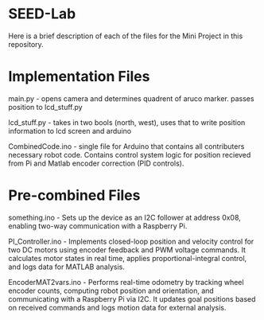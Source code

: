 # SEED-Lab
Here is a brief description of each of the files for the Mini Project in this repository. 

# Implementation Files
main.py - opens camera and determines quadrent of aruco marker. passes position to lcd_stuff.py

lcd_stuff.py - takes in two bools (north, west), uses that to write position information to lcd screen and arduino

CombinedCode.ino - single file for Arduino that contains all contributers necessary robot code. Contains control system logic for position recieved from Pi and Matlab encoder correction (PID controls).

# Pre-combined Files
something.ino - Sets up the device as an I2C follower at address 0x08, enabling two-way communication with a Raspberry Pi.

PI_Controller.ino - Implements closed-loop position and velocity control for two DC motors using encoder feedback and PWM voltage commands. It calculates motor states in real time, applies proportional-integral control, and logs data for MATLAB analysis. 

EncoderMAT2vars.ino - Performs real-time odometry by tracking wheel encoder counts, computing robot position and orientation, and communicating with a Raspberry Pi via I2C. It updates goal positions based on received commands and logs motion data for external analysis. 
